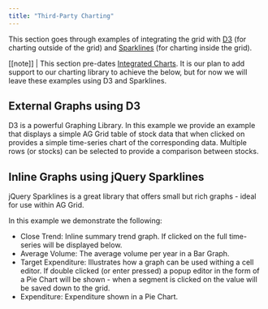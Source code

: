 ```yaml
---
title: "Third-Party Charting"
---
```


This section goes through examples of integrating the grid with [D3](https://d3js.org/) (for charting outside of the grid) and [Sparklines](https://omnipotent.net/jquery.sparkline/) (for charting inside the grid).


[[note]]
| This section pre-dates [Integrated Charts](/integrated-charts/). It is our plan to add support to our charting library to achieve the below, but for now we will leave these examples using D3 and Sparklines.

## External Graphs using D3

D3 is a powerful Graphing Library. In this example we provide an example that displays a simple AG Grid table of stock
data that when clicked on provides a simple time-series chart of the corresponding data. Multiple rows (or stocks) can be
selected to provide a comparison between stocks.

<grid-example title='External Graphs using D3' name='stocks-master-detail' type='vanilla' options='{ "enterprise": true, "exampleHeight": 820 }'></grid-example>

## Inline Graphs using jQuery Sparklines

jQuery Sparklines is a great library that offers small but rich graphs - ideal for use within AG Grid.

In this example we demonstrate the following:

- Close Trend: Inline summary trend graph. If clicked on the full time-series will be displayed below.
- Average Volume: The average volume per year in a Bar Graph.
- Target Expenditure: Illustrates how a graph can be used withing a cell editor. If double clicked (or enter pressed) a popup editor in the form of a Pie Chart will be shown - when a segment is clicked on the value will be saved down to the grid.
- Expenditure: Expenditure shown in a Pie Chart.


<grid-example title='Inline Graphs' name='inline-graphs' type='vanilla' options='{ "enterprise": true, "exampleHeight": 850, "extras": ["lodash", "d3", "jquery", "sparkline"] }'></grid-example>

